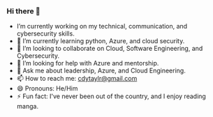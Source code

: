 ### Hi there 👋


<!-- **codincrazy/codincrazy** is a ✨ _special_ ✨ repository because its `README.md` (this file) appears on your GitHub profile. -->

- I’m currently working on my technical, communication, and cybersecurity skills. 
- 🌱 I’m currently learning python, Azure, and cloud security. 
- 👯 I’m looking to collaborate on Cloud, Software Engineering, and Cybersecurity.
- 🤔 I’m looking for help with Azure and mentorship. 
- 💬 Ask me about leadership, Azure, and Cloud Engineering. 
- 📫 How to reach me: cdytaylr@gmail.com
- 😄 Pronouns: He/Him
- ⚡ Fun fact: I've never been out of the country, and I enjoy reading manga.
